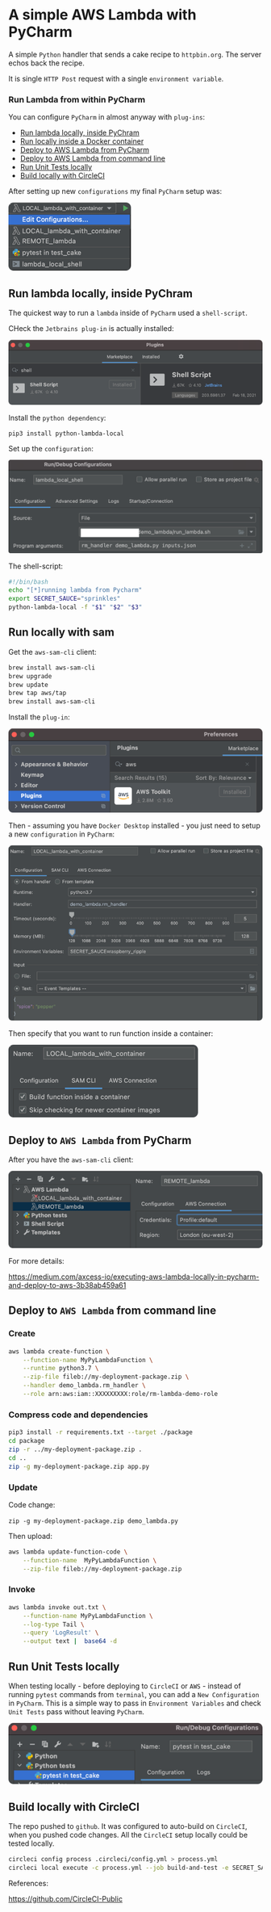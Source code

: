 # A simple AWS Lambda with PyCharm

A simple `Python` handler that sends a cake recipe to `httpbin.org`.  The server echos back the recipe. 

It is single `HTTP Post` request with a single `environment variable`.

### Run Lambda from within PyCharm

You can configure `PyCharm` in almost anyway with `plug-ins`:

<!-- TOC depthfrom:2 depthto:2 withlinks:true updateonsave:true orderedlist:false -->

- [Run lambda locally, inside PyChram](#run-lambda-locally-inside-pychram)
- [Run locally inside a Docker container](#run-locally-inside-a-docker-container)
- [Deploy to AWS Lambda from PyCharm](#deploy-to-aws-lambda-from-pycharm)
- [Deploy to AWS Lambda from command line](#deploy-to-aws-lambda-from-command-line)
- [Run Unit Tests locally](#run-unit-tests-locally)
- [Build locally with CircleCI](#build-locally-with-circleci)

<!-- /TOC -->

After setting up new `configurations` my final `PyCharm` setup was:

![config_options](.README_images/pycharm_config_options.png)

## Run lambda locally, inside PyChram

The quickest way to run a `lambda` inside of `PyCharm` used a `shell-script`.

CHeck the `Jetbrains plug-in` is actually installed:

![free_shell_plugin](.README_images/free_shell_plugin.png)

Install the `python dependency`:

```bash
pip3 install python-lambda-local
```

Set up the `configuration`:

![shelL_config_setup](.README_images/config_shell_red.png)

The shell-script:

```bash
#!/bin/bash
echo "[*]running lambda from Pycharm"
export SECRET_SAUCE="sprinkles"
python-lambda-local -f "$1" "$2" "$3"
```

## Run locally with sam

Get the `aws-sam-cli` client:

```bash
brew install aws-sam-cli
brew upgrade
brew update
brew tap aws/tap
brew install aws-sam-cli
```

Install the `plug-in`:

![plug-in-preferences](.README_images/plug-in.png)

Then - assuming you have `Docker Desktop` installed - you just need to setup a new `configuration` in `PyCharm`:

![docker-setup](.README_images/pycharm_docker.png)

Then specify that you want to run function inside a container:

![container-step](.README_images/765e0c94.png)

## Deploy to `AWS Lambda` from PyCharm

After you have the `aws-sam-cli` client:

![deploy_to_aws](.README_images/deploy_to_aws.png)

For more details:

<https://medium.com/axcess-io/executing-aws-lambda-locally-in-pycharm-and-deploy-to-aws-3b38ab459a61>

## Deploy to `AWS Lambda` from command line

### Create

```bash
aws lambda create-function \
    --function-name MyPyLambdaFunction \
    --runtime python3.7 \
    --zip-file fileb://my-deployment-package.zip \
    --handler demo_lambda.rm_handler \
    --role arn:aws:iam::XXXXXXXXX:role/rm-lambda-demo-role
```

### Compress code and dependencies

```bash
pip3 install -r requirements.txt --target ./package
cd package
zip -r ../my-deployment-package.zip .
cd ..
zip -g my-deployment-package.zip app.py
```

### Update

Code change:

`zip -g my-deployment-package.zip demo_lambda.py`

Then upload:

```bash
aws lambda update-function-code \
    --function-name  MyPyLambdaFunction \
    --zip-file fileb://my-deployment-package.zip
```

### Invoke

```bash
aws lambda invoke out.txt \
    --function-name MyPyLambdaFunction \
    --log-type Tail \
    --query 'LogResult' \
    --output text |  base64 -d
```

## Run Unit Tests locally

When testing locally - before deploying to `CircleCI` or `AWS` - instead of running `pytest` commands from `terminal`, you can add a `New Configuration` in `PyCharm`.  This is a simple way to pass in `Environment Variables` and check `Unit Tests` pass without leaving `PyCharm`.

![pytest_config](.README_images/pycharm_new_pytest_config.png)

## Build locally with CircleCI

The repo pushed to `github`.  It was configured to auto-build on `CircleCI`, when you pushed code changes.
All the `CircleCI` setup locally could be tested locally.
  
```bash
circleci config process .circleci/config.yml > process.yml
circleci local execute -c process.yml --job build-and-test -e SECRET_SAUCE=chocolate
```

References:

<https://github.com/CircleCI-Public>
